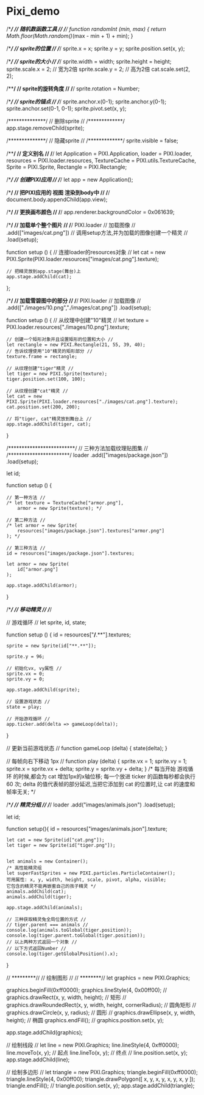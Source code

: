 # Pixi_demo


/******************/
// 随机数函数工具 //
/****************/
function randomInt (min, max) {
    return Math.floor(Math.random()*(max - min + 1) + min);
}

/****************/
// sprite的位置 //
/***************/
sprite.x = x;
sprite.y = y;
sprite.position.set(x, y);


/****************/
// sprite的大小 //
/***************/
sprite.width = width;
sprite.height = height;
sprite.scale.x = 2;     // 宽为2倍
sprite.scale.y = 2;     // 高为2倍
cat.scale.set(2, 2);


/********************/
// sprite的旋转角度 //
/******************/
sprite.rotation = Number;


/****************/
// sprite的锚点 //
/***************/
sprite.anchor.x(0-1);
sprite.anchor.y(0-1);
sprite.anchor.set(0-1, 0-1);
sprite.pivot.set(x, y);


/**************/
// 删除sprite //
/*************/
app.stage.removeChild(sprite);


/**************/
// 隐藏sprite //
/*************/
sprite.visible = false;


/************/
// 定义别名 //
/**********/
let Application = PIXI.Application,
    loader = PIXI.loader,
    resources = PIXI.loader.resources,
    TextureCache = PIXI.utils.TextureCache,
    Sprite = PIXI.Sprite,
    Rectangle = PIXI.Rectangle;


/****************/
// 创建PIXI应用 //
/***************/
let app = new Application();


/*********************************/
// 把PIXI应用的 视图 渲染到body中 //
/********************************/
document.body.appendChild(app.view);


/***************/
// 更换画布颜色 //
/**************/
app.renderer.backgroundColor = 0x061639;


/*******************/
// 加载单个整个图片 //
/******************/
PIXI.loader
    // 加载图像 //
    .add(["images/cat.png"])
    // 调用setup方法,并为加载的图像创建一个精灵 //
    .load(setup);

function setup () {
    // 连接loader的resources对象 //
    let cat = new PIXI.Sprite(PIXI.loader.resources["images/cat.png"].texture);  

    // 把精灵放到app.stage(舞台)上
    app.stage.addChild(cat); 
};


/*********************/
// 加载雪碧图中的部分 //
/********************/
PIXI.loader
    // 加载图像 //
    .add(["./images/10.png","./images/cat.png"])
    .load(setup);

function setup () {
    // 从纹理中创建"10"精灵 //
    let texture = PIXI.loader.resources["./images/10.png"].texture;

    // 创建一个矩形对象并且设置矩形的位置和大小 //
    let rectangle = new PIXI.Rectangle(21, 55, 39, 40);
    // 告诉纹理使用"10"精灵的矩形部分 //
    texture.frame = rectangle;

    // 从纹理创建"tiger"精灵 //
    let tiger = new PIXI.Sprite(texture);
    tiger.position.set(100, 100);

    // 从纹理创建"cat"精灵 //
    let cat = new PIXI.Sprite(PIXI.loader.resources["./images/cat.png"].texture);
    cat.position.set(200, 200);

    // 将"tiger, cat"精灵放到舞台上 //
    app.stage.addChild(tiger, cat);
}


/*************************/
// 三种方法加载纹理贴图集 //
/***********************/
loader
    .add(["images/package.json"])
    .load(setup);

let id;

function setup () {

    // 第一种方法 //
    /* let texture = TextureCache["armor.png"],
        armor = new Sprite(texture); */

    // 第二种方法 //
    /* let armor = new Sprite(
        resources["images/package.json"].textures["armor.png"]
    ); */

    // 第三种方法 //
    id = resources["images/package.json"].textures;

    let armor = new Sprite(
        id["armor.png"]
    );

    app.stage.addChild(armor);
}


/************/
// 移动精灵 //
/***********/

// 游戏循环 //
let sprite, id, state;

function setup () {
    id = resources["**/**.**"].textures;
    
    sprite = new Sprite(id["**.**"]);
    
    sprite.y = 96;
    
    // 初始化vx, vy属性 //
    sprite.vx = 0;
    sprite.vy = 0;

    app.stage.addChild(sprite);
    
    // 设置游戏状态 //
    state = play;

    // 开始游戏循环 //
    app.ticker.add(delta => gameLoop(delta));
}

// 更新当前游戏状态 //
function gameLoop (delta) {
    state(delta);
}

// 每帧向右下移动 1px //
function play (delta) {
    sprite.vx = 1;
    sprite.vy = 1;
    sprite.x = sprite.vx + delta;
    sprite.y = sprite.vy + delta;
}
/* 
    每当开始 游戏循环 的时候,都会为 cat 增加1px的x轴位移;
    每一个放进 ticker 的函数每秒都会执行 60 次;
    delta 的值代表帧的部分延迟,当把它添加到 cat 的位置时,让 cat 的速度和帧率无关;
*/


/************/
// 精灵分组 //
/***********/
loader
    .add("images/animals.json")
    .load(setup);

let id;

function setup(){
    id = resources["images/animals.json"].texture;

    let cat = new Sprite(id["cat.png"]);
    let tiger = new Sprite(id["tiger.png"]);
    

    let animals = new Container();
    /* 高性能精灵组
    let superFastSprites = new PIXI.particles.ParticleContainer();
    可用属性: x, y, width, height, scale, pivot, alpha, visible;
    它包含的精灵不能再嵌套自己的孩子精灵 */
    animals.addChild(cat);
    animals.addChild(tiger);
    
    app.stage.addChild(animals);
    
    // 三种获取精灵兔全局位置的方式 //
    // tiger.parent === animals //
    console.log(animals.toGlobal(tiger.position));
    console.log(tiger.parent.toGlobal(tiger.position));
    // 以上两种方式返回一个对象 //
    // 以下方式返回Number //
    console.log(tiger.getGlobalPosition().x);
}


// *********//
// 绘制图形 //
// ********//
let graphics = new PIXI.Graphics;

graphics.beginFill(0xff0000);
graphics.lineStyle(4, 0x00ff00);
// graphics.drawRect(x, y, width, height);   // 矩形
// graphics.drawRoundedRect(x, y, width, height, cornerRadius);     // 圆角矩形
// graphics.drawCircle(x, y, radius);   // 圆形
// graphics.drawEllipse(x, y, width, height);    // 椭圆
graphics.endFill();
// graphics.position.set(x, y);

app.stage.addChild(graphics);

// 绘制线段 //
let line = new PIXI.Graphics;
line.lineStyle(4, 0xff0000);
line.moveTo(x, y);  // 起点
line.lineTo(x, y);  // 终点
// line.position.set(x, y);
app.stage.addChild(line);

// 绘制多边形 //
let triangle = new PIXI.Graphics;
triangle.beginFill(0xff0000);
triangle.lineStyle(4, 0x00ff00);
triangle.drawPolygon([
    x, y,
    x, y,
    x, y,
    x, y
]);
triangle.endFill();
// triangle.position.set(x, y);
app.stage.addChild(triangle);



